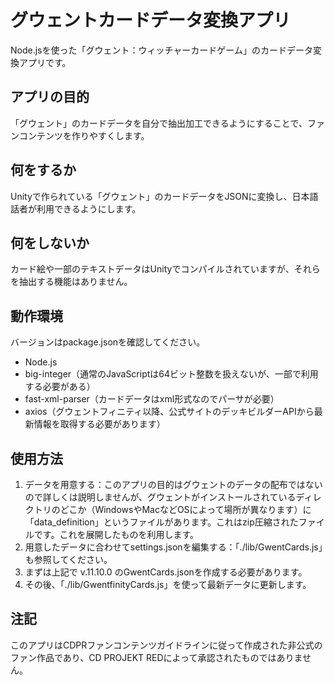 # グウェントカードデータ変換アプリ
Node.jsを使った「グウェント：ウィッチャーカードゲーム」のカードデータ変換アプリです。


## アプリの目的
「グウェント」のカードデータを自分で抽出加工できるようにすることで、ファンコンテンツを作りやすくします。


## 何をするか
Unityで作られている「グウェント」のカードデータをJSONに変換し、日本語話者が利用できるようにします。


## 何をしないか
カード絵や一部のテキストデータはUnityでコンパイルされていますが、それらを抽出する機能はありません。


## 動作環境
バージョンはpackage.jsonを確認してください。
- Node.js
- big-integer（通常のJavaScriptは64ビット整数を扱えないが、一部で利用する必要がある）
- fast-xml-parser（カードデータはxml形式なのでパーサが必要）
- axios（グウェントフィニティ以降、公式サイトのデッキビルダーAPIから最新情報を取得する必要があります）


## 使用方法
1. データを用意する：このアプリの目的はグウェントのデータの配布ではないので詳しくは説明しませんが、グウェントがインストールされているディレクトリのどこか（WindowsやMacなどOSによって場所が異なります）に「data_definition」というファイルがあります。これはzip圧縮されたファイルです。これを展開したものを利用します。
2. 用意したデータに合わせてsettings.jsonを編集する：「./lib/GwentCards.js」も参照してください。
3. まずは上記で v.11.10.0 のGwentCards.jsonを作成する必要があります。
4. その後、「./lib/GwentfinityCards.js」を使って最新データに更新します。


## 注記
このアプリはCDPRファンコンテンツガイドラインに従って作成された非公式のファン作品であり、CD PROJEKT REDによって承認されたものではありません。
